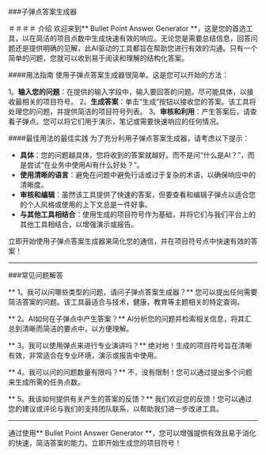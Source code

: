 ###子弹点答案生成器

＃＃＃＃ 介绍
欢迎来到** Bullet Point Answer Generator **，这是您的首选工具，以在简洁的项目点数中生成快速有效的响应。无论您是需要总结信息，回答问题还是提供明确的见解，此AI驱动的工具都旨在帮助您进行有效的沟通。只有一个简单的问题，您就可以收到易于阅读和理解的结构化答案。

####用法指南
使用子弹点答案生成器很简单。这是您可以开始的方法：

1。**输入您的问题**：在提供的输入字段中，输入要回答的问题。尽可能具体，以接收最相关的项目符号。
2。**生成答案**：单击“生成”按钮以接收您的答案。该工具将处理您的问题，并提供简洁的项目符号列表。
3。**审核和利用**：产生答案后，请查看子弹点。您可以将它们用于演示，笔记或需要快速响应的任何情况。

####最佳用法的最佳实践
为了充分利用子弹点答案生成器，请考虑以下提示：

-  **具体**：您的问题越具体，您将收到的答案就越好。而不是问“什么是AI？”，而是尝试“在业务中使用AI有什么好处？”。
-  **使用清晰的语言**：避免在问题中避免行话或过于复杂的术语，以确保响应中的清晰度。
-  **审核和编辑**：虽然该工具提供了快速的答案，但要查看和编辑子弹点以适合您的个人风格或使用的上下文总是一件好事。
-  **与其他工具相结合**：使用生成的项目符号作为基础，并将它们与我们平台上的其他工具相结合，以增强演示或报告。

立即开始使用子弹点答案生成器来简化您的通信，并在项目符号点中快速有效的答案！

---

###常见问题解答

** 1。我可以问哪些类型的问题，请问子弹点答案生成器？**
您可以提出任何需要简洁答案的问题。该工具最适合与技术，健康，教育等主题相关的特定查询。

** 2。AI如何在子弹点中产生答案？**
AI分析您的问题并检索相关信息，将其汇总到清晰而简洁的要点中，以方便理解。

** 3。我可以使用弹点来进行专业演讲吗？**
绝对地！生成的项目符号旨在清晰有效，非常适合在专业环境，演示或报告中使用。

** 4。我可以问的问题数量有限吗？**
不，没有限制！您可以通过提出多个问题来生成所需的任务点数。

** 5。我该如何提供有关产生的答案的反馈？**
我们欢迎您的反馈！您可以通过您的建议或评论与我们的支持团队联系，以帮助我们进一步改进工具。

---

通过使用** Bullet Point Answer Generator **，您可以增强提供有效且易于消化的快速，简洁答案的能力。立即开始生成您的项目符号！